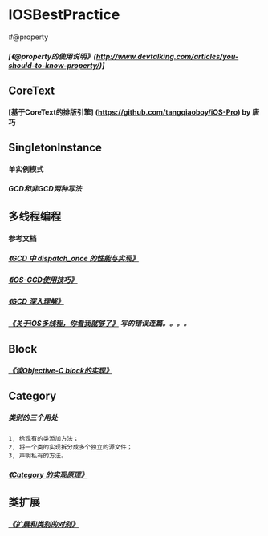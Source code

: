 # IOSBestPractice

#@property
##### [《@property的使用说明》(http://www.devtalking.com/articles/you-should-to-know-property/)]

## CoreText
#### [基于CoreText的排版引擎] (https://github.com/tangqiaoboy/iOS-Pro) by 唐巧

## SingletonInstance
#### 单实例模式 
##### GCD和非GCD两种写法


## 多线程编程
#### 参考文档  

##### [《GCD 中 dispatch_once 的性能与实现》](http://blog.jimmyis.in/dispatch_once/)
##### [《iOS-GCD使用技巧》](http://cnbin.github.io/blog/2015/05/26/ios-gcdshi-yong-ji-qiao/)
##### [《GCD 深入理解》](https://github.com/nixzhu/dev-blog/blob/master/2014-04-19-grand-central-dispatch-in-depth-part-1.md)
##### [《关于iOS多线程，你看我就够了》](http://www.cocoachina.com/ios/20150731/12819.html) 写的错误连篇。。。。

## Block
##### [《谈Objective-C block的实现》](http://blog.devtang.com/2013/07/28/a-look-inside-blocks/)

## Category
##### 类别的三个用处
    1, 给现有的类添加方法；
    2, 将一个类的实现拆分成多个独立的源文件；
    3, 声明私有的方法。
##### [《Category 的实现原理》](http://blog.leichunfeng.com/blog/2015/05/18/objective-c-category-implementation-principle/)

## 类扩展
##### [《扩展和类别的对别》](http://www.jianshu.com/p/18d48e7f2aad)
